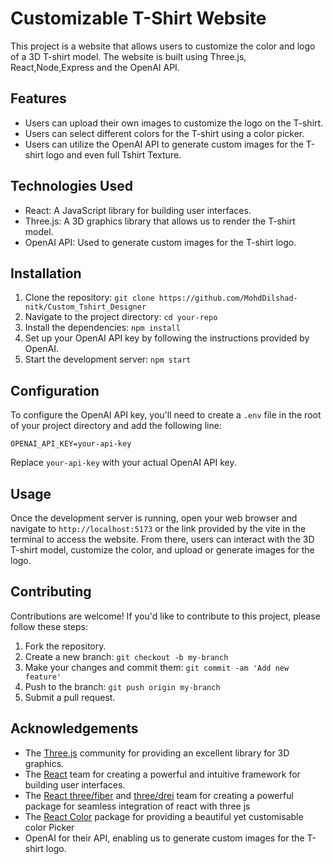 # Customizable T-Shirt Website

This project is a website that allows users to customize the color and logo of a 3D T-shirt model. The website is built using Three.js, React,Node,Express and the OpenAI API.

## Features

- Users can upload their own images to customize the logo on the T-shirt.
- Users can select different colors for the T-shirt using a color picker.
- Users can utilize the OpenAI API to generate custom images for the T-shirt logo and even full Tshirt Texture.

## Technologies Used

- React: A JavaScript library for building user interfaces.
- Three.js: A 3D graphics library that allows us to render the T-shirt model.
- OpenAI API: Used to generate custom images for the T-shirt logo.

## Installation

1. Clone the repository: `git clone https://github.com/MohdDilshad-nitk/Custom_Tshirt_Designer`
2. Navigate to the project directory: `cd your-repo`
3. Install the dependencies: `npm install`
4. Set up your OpenAI API key by following the instructions provided by OpenAI.
5. Start the development server: `npm start`

## Configuration

To configure the OpenAI API key, you'll need to create a `.env` file in the root of your project directory and add the following line:

```
OPENAI_API_KEY=your-api-key
```

Replace `your-api-key` with your actual OpenAI API key.

## Usage

Once the development server is running, open your web browser and navigate to `http://localhost:5173` or the link provided by the vite in the terminal to access the website. From there, users can interact with the 3D T-shirt model, customize the color, and upload or generate images for the logo.

## Contributing

Contributions are welcome! If you'd like to contribute to this project, please follow these steps:

1. Fork the repository.
2. Create a new branch: `git checkout -b my-branch`
3. Make your changes and commit them: `git commit -am 'Add new feature'`
4. Push to the branch: `git push origin my-branch`
5. Submit a pull request.

## Acknowledgements

- The [Three.js](https://threejs.org/) community for providing an excellent library for 3D graphics.
- The [React](https://reactjs.org/) team for creating a powerful and intuitive framework for building user interfaces.
- The [React three/fiber](https://www.npmjs.com/package/@react-three/fiber) and [three/drei](https://www.npmjs.com/package/@react-three/drei) team for creating a powerful package for seamless integration of react with three js
- The [React Color](https://www.npmjs.com/package/react-color) package for providing a beautiful yet customisable color Picker
- OpenAI for their API, enabling us to generate custom images for the T-shirt logo.
